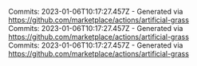 Commits: 2023-01-06T10:17:27.457Z - Generated via https://github.com/marketplace/actions/artificial-grass
<br>
Commits: 2023-01-06T10:17:27.457Z - Generated via https://github.com/marketplace/actions/artificial-grass
<br>
Commits: 2023-01-06T10:17:27.457Z - Generated via https://github.com/marketplace/actions/artificial-grass
<br>
